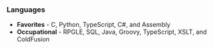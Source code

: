 ### Languages
* **Favorites** - C, Python, TypeScript, C#, and Assembly
* **Occupational** - RPGLE, SQL, Java, Groovy, TypeScript, XSLT, and ColdFusion


<script src="https://gist.github.com/barrettotte/8100157b90dfd40d7e5a82fbf3c60853.js"></script>
